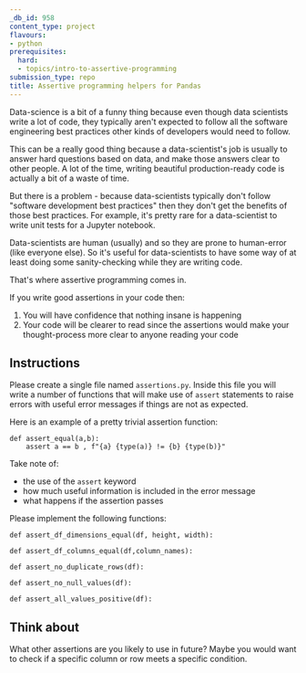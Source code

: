 ```yaml
---
_db_id: 958
content_type: project
flavours:
- python
prerequisites:
  hard:
  - topics/intro-to-assertive-programming
submission_type: repo
title: Assertive programming helpers for Pandas
---
```


Data-science is a bit of a funny thing because even though data scientists write a lot of code, they typically aren't expected to follow all the software engineering best practices other kinds of developers would need to follow. 

This can be a really good thing because a data-scientist's job is usually to answer hard questions based on data, and make those answers clear to other people. A lot of the time, writing beautiful production-ready code is actually a bit of a waste of time.

But there is a problem - because data-scientists typically don't follow "software development best practices" then they don't get the benefits of those best practices.  For example, it's pretty rare for a data-scientist to write unit tests for a Jupyter notebook.

Data-scientists are human (usually) and so they are prone to human-error (like everyone else). So it's useful for data-scientists to have some way of at least doing some sanity-checking while they are writing code. 

That's where assertive programming comes in.

If you write good assertions in your code then:

1. You will have confidence that nothing insane is happening
2. Your code will be clearer to read since the assertions would make your thought-process more clear to anyone reading your code 

## Instructions

Please create a single file named `assertions.py`.  Inside this file you will write a number of functions that will make use of `assert` statements to raise errors with useful error messages if things are not as expected.

Here is an example of a pretty trivial assertion function:

```
def assert_equal(a,b):
    assert a == b , f"{a} {type(a)} != {b} {type(b)}"
```

Take note of:
- the use of the `assert` keyword
- how much useful information is included in the error message
- what happens if the assertion passes



Please implement the following functions:

```
def assert_df_dimensions_equal(df, height, width):

def assert_df_columns_equal(df,column_names):

def assert_no_duplicate_rows(df):

def assert_no_null_values(df):

def assert_all_values_positive(df):
```

## Think about

What other assertions are you likely to use in future? Maybe you would want to check if a specific column or row meets a specific condition.